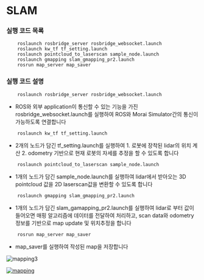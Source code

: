 # SLAM

### 실행 코드 목록
```
    roslaunch rosbridge_server rosbridge_websocket.launch
    roslaunch kw_tf tf_setting.launch
    roslaunch pointcloud_to_laserscan sample_node.launch
    roslaunch gmapping slam_gmapping_pr2.launch
    rosrun map_server map_saver
```
### 실행 코드 설명
```
    roslaunch rosbridge_server rosbridge_websocket.launch
```
- ROS와 외부 application이 통신할 수 있는 기능을 가진 rosbridge_websocket.launch를 실행하여 ROS와 Morai Simulator간의 통신이 가능하도록 연결합니다
```
    roslaunch kw_tf tf_setting.launch
```
- 2개의 노드가 담긴 tf_setting.launch를 실행하여 1. 로봇에 장착된 lidar의 위치 계산 2. odometry 기반으로 현재 로봇의 자세를 추정을 할 수 있도록 합니다  

```
    roslaunch pointcloud_to_laserscan sample_node.launch
```
- 1개의 노드가 담긴 sample_node.launch를 실행하여 lidar에서 받아오는 3D pointcloud 값을 2D laserscan값을 변환할 수 있도록 합니다

```
    roslaunch gmapping slam_gmapping_pr2.launch
```
- 1개의 노드가 담긴 slam_gamapping_pr2.launch를 실행하여 lidar로 부터 값이 들어오면 매핑 알고리즘에 데이터를 전달하여 처리하고, scan data와 odometry정보를 기반으로 map update 및 위치추정을 합니다

```
    rosrun map_server map_saver
```
- map_saver를 실행하여 작성된 map을 저장합니다

![mapping3](https://github.com/FASTFOOTS/MORAI_Simulation/assets/80691076/bbb6f7b0-fbaa-4529-a9ba-b6e16ab873b2)

[![mapping](https://img.youtube.com/vi/ckxjADYKlAA/0.jpg)](https://youtu.be/ckxjADYKlAA)

